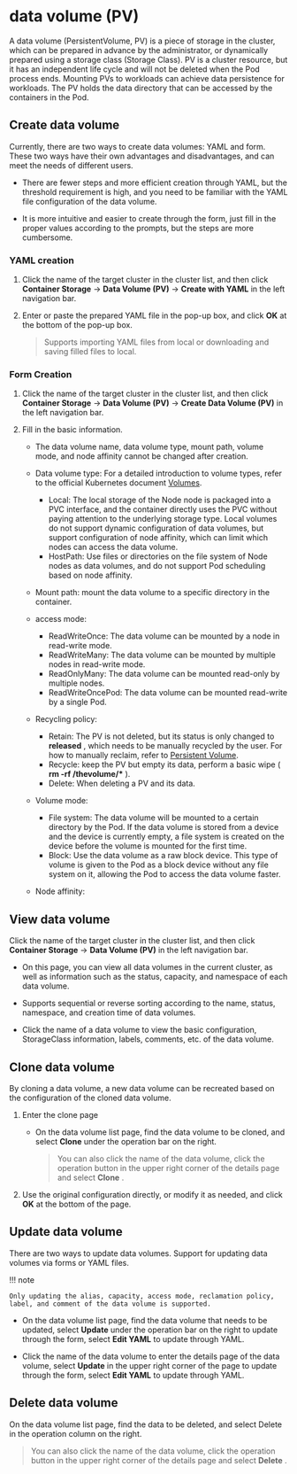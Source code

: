 # data volume (PV)

A data volume (PersistentVolume, PV) is a piece of storage in the cluster, which can be prepared in advance by the administrator, or dynamically prepared using a storage class (Storage Class). PV is a cluster resource, but it has an independent life cycle and will not be deleted when the Pod process ends. Mounting PVs to workloads can achieve data persistence for workloads. The PV holds the data directory that can be accessed by the containers in the Pod.

## Create data volume

Currently, there are two ways to create data volumes: YAML and form. These two ways have their own advantages and disadvantages, and can meet the needs of different users.

- There are fewer steps and more efficient creation through YAML, but the threshold requirement is high, and you need to be familiar with the YAML file configuration of the data volume.

- It is more intuitive and easier to create through the form, just fill in the proper values ​​according to the prompts, but the steps are more cumbersome.

### YAML creation

1. Click the name of the target cluster in the cluster list, and then click __Container Storage__ -> __Data Volume (PV)__ -> __Create with YAML__ in the left navigation bar.

    

2. Enter or paste the prepared YAML file in the pop-up box, and click __OK__ at the bottom of the pop-up box.

    > Supports importing YAML files from local or downloading and saving filled files to local.

    

### Form Creation

1. Click the name of the target cluster in the cluster list, and then click __Container Storage__ -> __Data Volume (PV)__ -> __Create Data Volume (PV)__ in the left navigation bar.

    

2. Fill in the basic information.

    - The data volume name, data volume type, mount path, volume mode, and node affinity cannot be changed after creation.
    - Data volume type: For a detailed introduction to volume types, refer to the official Kubernetes document [Volumes](https://kubernetes.io/docs/concepts/storage/volumes/).

      - Local: The local storage of the Node node is packaged into a PVC interface, and the container directly uses the PVC without paying attention to the underlying storage type. Local volumes do not support dynamic configuration of data volumes, but support configuration of node affinity, which can limit which nodes can access the data volume.
      - HostPath: Use files or directories on the file system of Node nodes as data volumes, and do not support Pod scheduling based on node affinity.

    - Mount path: mount the data volume to a specific directory in the container.
    - access mode:

        - ReadWriteOnce: The data volume can be mounted by a node in read-write mode.
        - ReadWriteMany: The data volume can be mounted by multiple nodes in read-write mode.
        - ReadOnlyMany: The data volume can be mounted read-only by multiple nodes.
        - ReadWriteOncePod: The data volume can be mounted read-write by a single Pod.

    - Recycling policy:

        - Retain: The PV is not deleted, but its status is only changed to __released__ , which needs to be manually recycled by the user. For how to manually reclaim, refer to [Persistent Volume](https://kubernetes.io/docs/concepts/storage/persistent-volumes/#retain).
        - Recycle: keep the PV but empty its data, perform a basic wipe ( __rm -rf /thevolume/*__ ).
        - Delete: When deleting a PV and its data.

    - Volume mode:

        - File system: The data volume will be mounted to a certain directory by the Pod. If the data volume is stored from a device and the device is currently empty, a file system is created on the device before the volume is mounted for the first time.
        - Block: Use the data volume as a raw block device. This type of volume is given to the Pod as a block device without any file system on it, allowing the Pod to access the data volume faster.

    - Node affinity:

        

## View data volume

Click the name of the target cluster in the cluster list, and then click __Container Storage__ -> __Data Volume (PV)__ in the left navigation bar.

- On this page, you can view all data volumes in the current cluster, as well as information such as the status, capacity, and namespace of each data volume.

- Supports sequential or reverse sorting according to the name, status, namespace, and creation time of data volumes.

    

- Click the name of a data volume to view the basic configuration, StorageClass information, labels, comments, etc. of the data volume.

    

## Clone data volume

By cloning a data volume, a new data volume can be recreated based on the configuration of the cloned data volume.

1. Enter the clone page

    - On the data volume list page, find the data volume to be cloned, and select __Clone__ under the operation bar on the right.

        > You can also click the name of the data volume, click the operation button in the upper right corner of the details page and select __Clone__ .

        

2. Use the original configuration directly, or modify it as needed, and click __OK__ at the bottom of the page.

## Update data volume

There are two ways to update data volumes. Support for updating data volumes via forms or YAML files.

!!! note

    Only updating the alias, capacity, access mode, reclamation policy, label, and comment of the data volume is supported.

- On the data volume list page, find the data volume that needs to be updated, select __Update__ under the operation bar on the right to update through the form, select __Edit YAML__ to update through YAML.

    

- Click the name of the data volume to enter the details page of the data volume, select __Update__ in the upper right corner of the page to update through the form, select __Edit YAML__ to update through YAML.

    

## Delete data volume

On the data volume list page, find the data to be deleted, and select Delete in the operation column on the right.

> You can also click the name of the data volume, click the operation button in the upper right corner of the details page and select __Delete__ .

